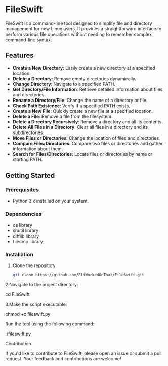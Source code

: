 # FileSwift

FileSwift is a command-line tool designed to simplify file and directory management for new Linux users. It provides a straightforward interface to perform various file operations without needing to remember complex command-line syntax.

## Features

- **Create a New Directory**: Easily create a new directory at a specified location.
- **Delete a Directory**: Remove empty directories dynamically.
- **Change Directory**: Navigate to a specified PATH.
- **Get Directory/File Information**: Retrieve detailed information about files and directories.
- **Rename a Directory/File**: Change the name of a directory or file.
- **Check Path Existence**: Verify if a specified PATH exists.
- **Create a New File**: Quickly create a new file at a specified location.
- **Delete a File**: Remove a file from the filesystem.
- **Delete a Directory Recursively**: Remove a directory and all its contents.
- **Delete All Files in a Directory**: Clear all files in a directory and its subdirectories.
- **Move Files or Directories**: Change the location of files and directories.
- **Compare Files/Directories**: Compare two files or directories and gather information about them.
- **Search for Files/Directories**: Locate files or directories by name or starting PATH.

## Getting Started

### Prerequisites

- Python 3.x installed on your system.

### Dependencies

- os library
- shutil library
- difflib library
- filecmp library

### Installation

1. Clone the repository:

   ```bash
   git clone https://github.com/EliWorkedOnThat/FileSwift.git


2.Navigate to the project directory:

cd FileSwift

3.Make the script executable:

chmod +x fileswift.py

Run the tool using the following command:

./fileswift.py


Contribution

If you'd like to contribute to FileSwift, please open an issue or submit a pull request. Your feedback and contributions are welcome!


